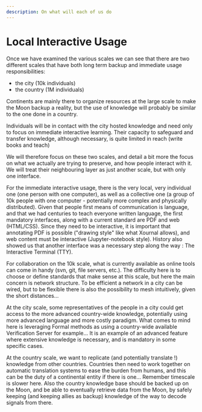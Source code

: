 ```yaml
---
description: On what will each of us do
---
```


# Local Interactive Usage

Once we have examined the various scales we can see that there are two different scales that have both long term backup and immediate usage responsibilities:

* the city \(10k individuals\)
* the country \(1M individuals\)

Continents are mainly there to organize resources at the large scale to make the Moon backup a reality, but the use of knowledge will probably be similar to the one done in a country.

Individuals will be in contact with the city hosted knowledge and need only to focus on immediate interactive learning. Their capacity to safeguard and transfer knowledge, although necessary, is quite limited in reach \(write books and teach\)

We will therefore focus on these two scales, and detail a bit more the focus on what we actually are trying to preserve, and how people interact with it. We will treat their neighbouring layer as just another scale, but with only one interface.

For the immediate interactive usage, there is the very local, very individual one \(one person with one computer\), as well as a collective one \(a group of 10k people with one computer - potentially more complex and physically distributed\). Given that people first means of communication is language, and that we had centuries to teach everyone written language, the first mandatory interfaces, along with a current standard are PDF and web \(HTML/CSS\). Since they need to be interactive, it is important that annotating PDF is possible \("drawing style" like what Xournal allows\), and web content must be interactive \(Jupyter-notebook style\). History also showed us that another interface was a necessary step along the way : The Interactive Terminal \(TTY\). 

For collaboration on the 10k scale, what is currently available as online tools can come in handy \(svn, git, file servers, etc.\). The difficulty here is to choose or define standards that make sense at this scale, but here the main concern is network structure. To be efficient a network in a city can be wired, but to be flexible there is also the possibility to mesh intuitively, given the short distances...

At the city scale, some representatives of the people in a city could get access to the more advanced country-wide knowledge, potentially using more advanced language and more costly paradigm. What comes to mind here is leveraging Formal methods as using a country-wide available Verification Server for example... It is an example of an advanced feature where extensive knowledge is necessary, and is mandatory in some specific cases.

At the country scale, we want to replicate \(and potentially translate !\) knowledge from other countries. Countries then need to work together on automatic translation systems to ease the burden from humans, and this can be the duty of a continental entity if there is one... Remember timescale is slower here. Also the country knowledge base should be backed up on the Moon, and be able to eventually retrieve data from the Moon, by safely keeping \(and keeping allies as backup\) knowledge of the way to decode signals from there.

